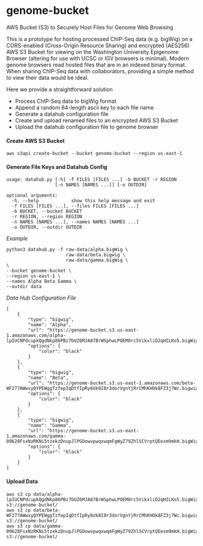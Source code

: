 # genome-bucket
AWS Bucket (S3) to Securely Host Files for Genome Web Browsing

This is a prototype for hosting processed ChIP-Seq data (e.g. bigWig) on a CORS-enabled (Cross-Origin Resource Sharing) and encrypted (AES256) AWS S3 Bucket for viewing on the Washington University Epigenome Browser (altering for use with UCSC or IGV browsers is minimal). Modern genome browsers read hosted files that are in an indexed binary format. When sharing ChIP-Seq data with collaborators, providing a simple method to view their data would be ideal.

Here we provide a straightforward solution
  - Process ChIP-Seq data to bigWig format
  - Append a random 64-length ascii key to each file name
  - Generate a datahub configuration file
  - Create and upload renamed files to an encrypted AWS S3 Bucket
  - Upload the datahub configuration file to genome browser

#### Create AWS S3 Bucket
```
aws s3api create-bucket --bucket genome-bucket --region us-east-1
```

#### Generate File Keys and Datahub Config
```
usage: datahub.py [-h] -f FILES [FILES ...] -b BUCKET -r REGION
                  [-n NAMES [NAMES ...]] [-o OUTDIR]

optional arguments:
  -h, --help            show this help message and exit
  -f FILES [FILES ...], --files FILES [FILES ...]
  -b BUCKET, --bucket BUCKET
  -r REGION, --region REGION
  -n NAMES [NAMES ...], --names NAMES [NAMES ...]
  -o OUTDIR, --outdir OUTDIR
```

*Example*
```
python3 datahub.py -f raw-data/alpha.bigWig \
                      raw-data/beta.bigwig \
                      raw-data/gamma.bigWig \
\
--bucket genome-bucket \
--region us-east-1 \
--names Alpha Beta Gamma \
--outdir data
```

*Data Hub Configuration File*
```
[
    {
        "type": "bigwig",
        "name": "Alpha",
        "url": "https://genome-bucket.s3.us-east-1.amazonaws.com/alpha-lpIUCNPdcupkQgdNkp86PBz7bUZ6MJA87BrWSphwLPOEM8rc5VikxliD2qHILKo5.bigWig",
        "options": {
            "color": "black"
        }
    },
    {
        "type": "bigwig",
        "name": "Beta",
        "url": "https://genome-bucket.s3.us-east-1.amazonaws.com/beta-WF277AWwxyQYPEWggTzfepIqDtfIpRy6Uk8I8r3dorVgnYjRrCMhKHOk8FZ3j7Wc.bigwig",
        "options": {
            "color": "black"
        }
    },
    {
        "type": "bigwig",
        "name": "Gamma",
        "url": "https://genome-bucket.s3.us-east-1.amazonaws.com/gamma-09628FsxNzRKNi5tzekzDnupJlPGDowvpwqxwqmFgWyZ79ZhlSCVrptQEesm9mkH.bigWig",
        "options": {
            "color": "black"
        }
    }
]
```

#### Upload Data
```
aws s3 cp data/alpha-lpIUCNPdcupkQgdNkp86PBz7bUZ6MJA87BrWSphwLPOEM8rc5VikxliD2qHILKo5.bigWig s3://genome-bucket/
aws s3 cp data/beta-WF277AWwxyQYPEWggTzfepIqDtfIpRy6Uk8I8r3dorVgnYjRrCMhKHOk8FZ3j7Wc.bigwig s3://genome-bucket/
aws s3 cp data/gamma-09628FsxNzRKNi5tzekzDnupJlPGDowvpwqxwqmFgWyZ79ZhlSCVrptQEesm9mkH.bigWig s3://genome-bucket/
```
